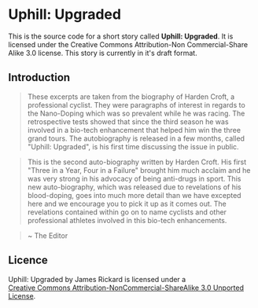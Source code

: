 # Uphill: Upgraded

This is the source code for a short story called __Uphill: Upgraded__. It is licensed under the Creative Commons Attribution-Non Commercial-Share Alike 3.0 license. This story is currently in it's draft format.

## Introduction

> These excerpts are taken from the biography of Harden Croft, a professional cyclist. They were paragraphs of interest in regards to the Nano-Doping which was so prevalent while he was racing. The retrospective tests showed that since the third season he was involved in a bio-tech enhancement that helped him win the three grand tours. The autobiography is released in a few months, called "Uphill: Upgraded", is his first time discussing the issue in public.

> This is the second auto-biography written by Harden Croft. His first "Three in a Year, Four in a Failure" brought him much acclaim and he was very strong in his advocacy of being anti-drugs in sport. This new auto-biography, which was released due to revelations of his blood-doping, goes into much more detail than we have excepted here and we encourage you to pick it up as it comes out. The revelations contained within go on to name cyclists and other professional athletes involved in this bio-tech enhancements.

> ~ The Editor

## Licence

<span xmlns:dc="http://purl.org/dc/elements/1.1/" href="http://purl.org/dc/dcmitype/Text" property="dc:title" rel="dc:type">Uphill: Upgraded</span> by <span xmlns:cc="http://creativecommons.org/ns#" property="cc:attributionName">James Rickard</span> is licensed under a <br/> <a rel="license" href="http://creativecommons.org/licenses/by-nc-sa/3.0/">Creative Commons Attribution-NonCommercial-ShareAlike 3.0 Unported License</a>.
